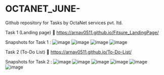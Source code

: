 # OCTANET_JUNE-
Github repository for Tasks by OctaNet services pvt. ltd. 

Task 1 (Landing page) 
🔗 https://arnav0511.github.io/Fitsure_LandingPage/

Snapshots for Task 1 :
![image](https://github.com/arnav0511/OCTANET_JUNE-/assets/105713306/88af6537-5349-478d-9528-e6960a77aae5)
![image](https://github.com/arnav0511/OCTANET_JUNE-/assets/105713306/38eb4b76-c880-4d8c-bc68-cb7c924879aa)
![image](https://github.com/arnav0511/OCTANET_JUNE-/assets/105713306/ba76b248-7791-4f61-bc91-28d5e6c34a9a)
![image](https://github.com/arnav0511/OCTANET_JUNE-/assets/105713306/7c6b6bac-df83-42c6-a56c-e9e52e889d0a)


Task 2 (To-Do List)
🔗 https://arnav0511.github.io/To-Do-List/

Snapshots for Task 2 :
![image](https://github.com/arnav0511/OCTANET_JUNE-/assets/105713306/b58667e6-e5f6-4b23-ac7f-4f87da31e208)
![image](https://github.com/arnav0511/OCTANET_JUNE-/assets/105713306/2920abc1-bc52-4d1a-acef-a4d10cdc48b6)
![image](https://github.com/arnav0511/OCTANET_JUNE-/assets/105713306/76171e40-ddbe-4ebe-9b51-e85b6667955a)
![image](https://github.com/arnav0511/OCTANET_JUNE-/assets/105713306/9de8086a-532a-49e1-b8c6-ae12311849f4)
![image](https://github.com/arnav0511/OCTANET_JUNE-/assets/105713306/1e104857-8ee0-4ab4-aa01-25dfe188a75d)
![image](https://github.com/arnav0511/OCTANET_JUNE-/assets/105713306/ae9e3c88-f06d-4b11-ade0-24dc42f4cb53)
